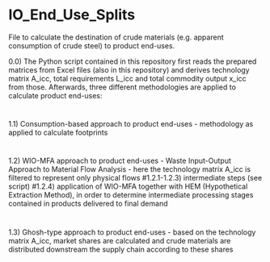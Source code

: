 # IO_End_Use_Splits

File to calculate the destination of crude materials (e.g. apparent consumption of crude steel) to product end-uses.

0.0) The Python script contained in this repository first reads the prepared matrices from Excel files (also in this repository) and 
     derives technology matrix A_icc, total requirements L_icc and total commodity output x_icc from those.
     Afterwards, three different methodologies are applied to calculate product end-uses:
#
1.1) Consumption-based approach to product end-uses - methodology as applied to calculate footprints
#
1.2) WIO-MFA approach to product end-uses - Waste Input-Output Approach to Material Flow Analysis - here the technology matrix A_icc is filtered to represent only physical flows
   #1.2.1-1.2.3) intermediate steps (see script)
   #1.2.4) application of WIO-MFA together with HEM (Hypothetical Extraction Method), in order to determine intermediate processing stages contained in products delivered to final           demand
#    
 1.3) Ghosh-type approach to product end-uses - based on the technology matrix A_icc, market shares are calculated and crude materials are distributed downstream the supply chain
      according to these shares

